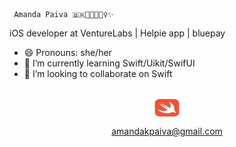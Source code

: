 

     Amanda Paiva 🇧🇷🏳️‍🌈💁🏻‍♀️✨ 
     
  iOS developer at VentureLabs | Helpie app | bluepay

- 😄 Pronouns: she/her
- 🌱 I’m currently learning Swift/Uikit/SwifUI
- 👯 I’m looking to collaborate on Swift


<div  align="center"> 


  <div style="display: inline_block"><br>
  
  <img align="center" alt="CSS" height="30" width="40" src="https://raw.githubusercontent.com/devicons/devicon/2ae2a900d2f041da66e950e4d48052658d850630/icons/swift/swift-original.svg">
  
  
</div>
       
 

amandakpaiva@gmail.com

